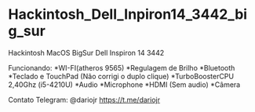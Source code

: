 # Hackintosh_Dell_Inpiron14_3442_big_sur
Hackintosh MacOS BigSur Dell Inspiron 14 3442


Funcionando:
   *WI-FI(atheros 9565)
   *Regulagem de Brilho
   *Bluetooth
   *Teclado e TouchPad (Não corrigi o duplo clique)
   *TurboBoosterCPU 2,40Ghz (i5-4210U)
   *Audio
   *Microphone
   *HDMI (Sem audio)
   *Câmera

Contato Telegram: @dariojr https://t.me/dariojr 
